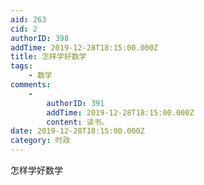 ```yaml
---
aid: 263
cid: 2
authorID: 398
addTime: 2019-12-28T18:15:00.000Z
title: 怎样学好数学
tags:
    - 数学
comments:
    -
        authorID: 391
        addTime: 2019-12-28T18:15:00.000Z
        content: 读书。
date: 2019-12-28T18:15:00.000Z
category: 时政
---
```


怎样学好数学
